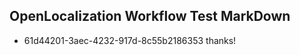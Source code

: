 ## OpenLocalization Workflow Test MarkDown
* 61d44201-3aec-4232-917d-8c55b2186353 
thanks!<!--HONumber=Mar16_HO3-->
